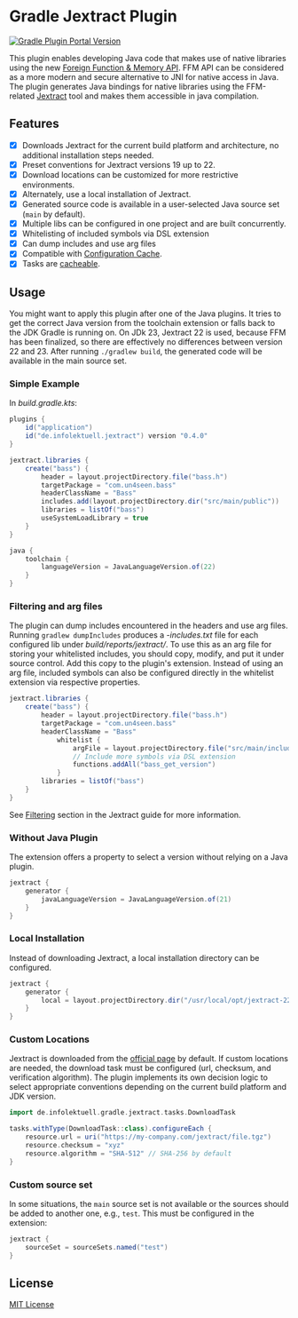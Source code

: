 # Gradle Jextract Plugin

[![Gradle Plugin Portal Version](https://img.shields.io/gradle-plugin-portal/v/de.infolektuell.jextract)](https://plugins.gradle.org/plugin/de.infolektuell.jextract)

This plugin enables developing Java code that makes use of native libraries using the new [Foreign Function & Memory API][ffm].
FFM API can be considered as a more modern and secure alternative to JNI for native access in Java.
The plugin generates Java bindings for native libraries using the FFM-related [Jextract] tool and makes them accessible in java compilation.

## Features

- [x] Downloads Jextract for the current build platform and architecture, no additional installation steps needed.
- [x] Preset conventions for Jextract versions 19 up to 22.
- [x] Download locations can be customized for more restrictive environments.
- [x] Alternately, use a local installation of Jextract.
- [x] Generated source code is available in a user-selected Java source set (`main` by default).
- [x] Multiple libs can be configured in one project and are built concurrently.
- [x] Whitelisting of included symbols via DSL extension
- [x] Can dump includes and use arg files
- [x] Compatible with [Configuration Cache].
- [x] Tasks are [cacheable][build cache].

## Usage

You might want to apply this plugin after one of the Java plugins.
It tries to get the correct Java version from the toolchain extension or falls back to the JDK Gradle is running on.
On JDk 23, Jextract 22 is used, because FFM has been finalized, so there are effectively no differences between version 22 and 23.
After running `./gradlew build`, the generated code will be available in the main source set.

### Simple Example

In _build.gradle.kts_:

```gradle kotlin dsl
plugins {
    id("application")
    id("de.infolektuell.jextract") version "0.4.0"
}

jextract.libraries {
    create("bass") {
        header = layout.projectDirectory.file("bass.h")
        targetPackage = "com.un4seen.bass"
        headerClassName = "Bass"
        includes.add(layout.projectDirectory.dir("src/main/public"))
        libraries = listOf("bass")
        useSystemLoadLibrary = true
    }
}

java {
    toolchain {
        languageVersion = JavaLanguageVersion.of(22)
    }
}
```

### Filtering and arg files

The plugin can dump includes encountered in the headers and use arg files.
Running `gradlew dumpIncludes` produces a _<libname>-includes.txt_ file for each configured lib under _build/reports/jextract/_.
To use this as an arg file for storing your whitelisted includes, you should copy, modify, and put it under source control.
Add this copy to the plugin's extension.
Instead of using an arg file, included symbols can also be configured directly in the whitelist extension via respective properties.

```gradle kotlin dsl
jextract.libraries {
    create("bass") {
        header = layout.projectDirectory.file("bass.h")
        targetPackage = "com.un4seen.bass"
        headerClassName = "Bass"
            whitelist {
                argFile = layout.projectDirectory.file("src/main/includes/bass-includes.txt")
                // Include more symbols via DSL extension
                functions.addAll("bass_get_version")
            }
        libraries = listOf("bass")
    }
}
```

See [Filtering] section in the Jextract guide for more information.

### Without Java Plugin

The extension offers a property to select a version without relying on a Java plugin.

```gradle kotlin dsl
jextract {
    generator {
        javaLanguageVersion = JavaLanguageVersion.of(21)
    }
}
```

### Local Installation

Instead of downloading Jextract, a local installation directory can be configured.

```gradle kotlin dsl
jextract {
    generator {
        local = layout.projectDirectory.dir("/usr/local/opt/jextract-22/") 
    }
}
```

### Custom Locations

Jextract is downloaded from the [official page][jextract] by default.
If custom locations are needed, the download task must be configured (url, checksum, and verification algorithm).
The plugin implements its own decision logic to select appropriate conventions depending on the current build platform and JDK version.

```gradle kotlin dsl
import de.infolektuell.gradle.jextract.tasks.DownloadTask

tasks.withType(DownloadTask::class).configureEach {
    resource.url = uri("https://my-company.com/jextract/file.tgz")
    resource.checksum = "xyz"
    resource.algorithm = "SHA-512" // SHA-256 by default
}
```

### Custom source set

In some situations, the `main` source set is not available or the sources should be added to another one, e.g., `test`.
This must be configured in the extension:

```gradle kotlin dsl
jextract {
    sourceSet = sourceSets.named("test")
}
```

## License

[MIT License](LICENSE.txt)

[jextract]: https://jdk.java.net/jextract/
[ffm]: https://openjdk.org/jeps/454
[configuration cache]: https://docs.gradle.org/current/userguide/configuration_cache.html
[build cache]: https://docs.gradle.org/current/userguide/build_cache.html
[filtering]: https://github.com/openjdk/jextract/blob/master/doc/GUIDE.md#filtering
